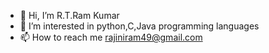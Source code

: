 - 👋 Hi, I’m R.T.Ram Kumar
- 👀 I’m interested in python,C,Java programming languages
- 📫 How to reach me rajiniram49@gmail.com

<!---
Rajiniram49/Rajiniram49 is a ✨ special ✨ repository because its `README.md` (this file) appears on your GitHub profile.
You can click the Preview link to take a look at your changes.
--->
